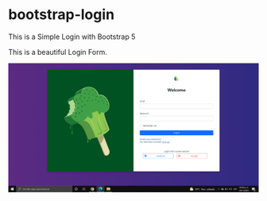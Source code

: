 # bootstrap-login
This is a Simple Login with Bootstrap 5

This is a beautiful Login Form.

![alt text](https://github.com/VMErik/bootstrap-login/blob/master/img/captura.PNG)
